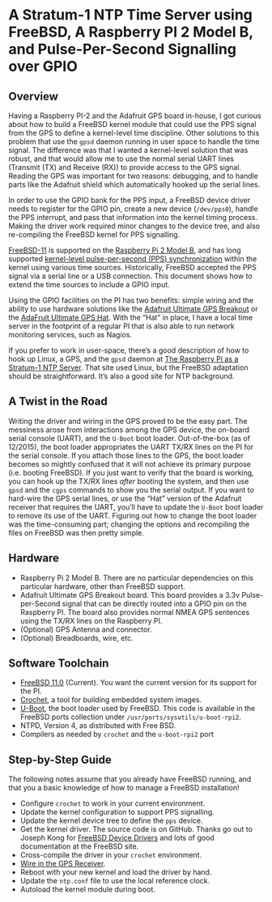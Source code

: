 # A Stratum-1 NTP Time Server using FreeBSD, A Raspberry PI 2 Model B, and Pulse-Per-Second Signalling over GPIO

## Overview

Having a Raspberry PI-2 and the Adafruit GPS board in-house, I got curious about how to build a FreeBSD kernel module that could use the PPS signal from the GPS to define a kernel-level time discipline. Other solutions to this problem that use the `gpsd` daemon running in user space to handle the time signal. The difference was that I wanted a kernel-level solution that was robust, and that would allow me to use the normal serial UART lines (Transmit (TX) and Receive (RX)) to provide access to the GPS signal. Reading the GPS was important for two reasons: debugging, and to handle parts like the Adafruit shield which automatically hooked up the serial lines.

In order to use the GPIO bank for the PPS input,  a FreeBSD device driver needs to register for the GPIO pin, create a new device (`/dev/pps0`), handle the PPS interrupt, and pass that information into the kernel timing process. Making the driver work required minor changes to the device tree, and also re-compiling the FreeBSD kernel for PPS signalling. 

[FreeBSD-11](https://www.freebsd.org) is supported on the [Raspberry Pi 2 Model B](https://www.raspberrypi.org/products/raspberry-pi-2-model-b/), and has long supported [kernel-level pulse-per-second (PPS) synchronization](http://docs.freebsd.org/doc/8.1-RELEASE/usr/share/doc/ntp/pps.html) within the kernel using various time sources. Historically, FreeBSD accepted the PPS signal via a serial line or a USB connection. This document shows how to extend the time sources to include a GPIO input.

Using the GPIO facilities on the PI has two benefits: simple wiring and the ability to use hardware solutions like the [Adafruit Ultimate GPS Breakout](https://www.adafruit.com/products/746) or the [AdaFruit Ultimate GPS Hat](https://www.adafruit.com/products/2324). With the “Hat” in place, I have a  local time server in the footprint of a regular PI that is also able to run network monitoring services, such as Nagios.

If you prefer to work in user-space, there’s a good description of how to hook up Linux, a GPS, and the `gpsd` daemon at [The Raspberry Pi as a Stratum-1 NTP Server](http://www.satsignal.eu/ntp/Raspberry-Pi-NTP.html#u-blox). That site used Linux, but the FreeBSD adaptation should be straightforward. It’s also a good site for NTP background.

## A Twist in the Road

Writing the driver and wiring in the GPS proved to be the easy part. The messiness arose from interactions among the GPS device, the on-board serial console (UART), and the `U-Boot` boot loader. 
Out-of-the-box (as of 12/2015), the boot loader appropriates the UART TX/RX lines on the PI for the serial console. If you attach those lines to the GPS, the boot loader becomes so mightly confused that it will not achieve its primary purpose (i.e. booting FreeBSD).
If you just want to verify that the board is working,  you can hook up the TX/RX lines *after* booting the system, and then use `gpsd` and the `cgps` commands to show you the serial output.
If you want to hard-wire the GPS serial lines, or use the “Hat” version of the Adafruit receiver that requires the UART, you’ll have to update the `U-Boot` boot loader to remove its use of the UART. Figuring out how to change the boot loader was the time-consuming  part; changing the options and recompiling the files on FreeBSD was then pretty simple.

## Hardware 

* Raspberry Pi 2 Model B. There are no particular dependencies on this particular hardware, other than FreeBSD support.
* Adafruit Ultimate GPS Breakout board. This board provides a 3.3v Pulse-per-Second signal that can be directly routed into a GPIO pin on the Raspberry PI. The board also provides normal NMEA GPS sentences using the TX/RX lines on the Raspberry PI. 
* (Optional) GPS Antenna and connector.
* (Optional) Breadboards, wire, etc.

## Software Toolchain

* [FreeBSD 11.0](https://www.freebsd.org) (Current). You want the current version for its support for the PI.
* [Crochet](https://github.com/freebsd/crochet), a tool for building embedded system images.
* [U-Boot](http://www.denx.de/wiki/U-Boot/WebHome), the boot loader used by FreeBSD. This code is available in the FreeBSD ports collection under `/usr/ports/sysutils/u-boot-rpi2`.
* NTPD, Version 4, as distributed with Free BSD.
* Compilers as needed by `crochet` and the `u-boot-rpi2` port

##  Step-by-Step Guide

The following notes assume that you already have FreeBSD running, and that you a basic knowledge of how to manage a FreeBSD installation! 

* Configure `crochet` to work in your current environment.
* Update the kernel configuration to support PPS signalling.
* Update the kernel device tree to define the `pps` device.
* Get the kernel driver. The source code is on GitHub. Thanks go out to Joseph Kong for [FreeBSD Device Drivers](https://www.nostarch.com/bsddrivers.htm) and lots of good documentation at the FreeBSD site.
* Cross-compile the driver in your `crochet` environment.
* [Wire in the GPS Receiver](wiring.html).
* Reboot with your new kernel and load the driver by hand.
* Update the `ntp.conf` file to use the local reference clock.
* Autoload the kernel module during boot.
